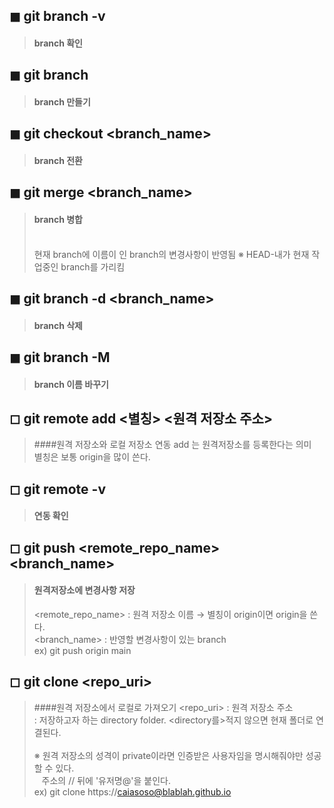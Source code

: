 ## ◼ git branch -v   
> #### branch 확인


## ◼ git branch <name>
> #### branch 만들기


## ◼ git checkout <branch_name>
> #### branch 전환


## ◼ git merge <branch_name>
> #### branch 병합  
> <br>  
> 현재 branch에 이름이 <branch_name>인 branch의 변경사항이 반영됨  
> ※ HEAD-내가 현재 작업중인 branch를 가리킴  


## ◼ git branch -d <branch_name>
> #### branch 삭제


## ◼ git branch -M <edited name>
> #### branch 이름 바꾸기


## ◻ git remote add <별칭> <원격 저장소 주소>
> ####원격 저장소와 로컬 저장소 연동
> add 는 원격저장소를 등록한다는 의미  
>별칭은 보통 origin을 많이 쓴다.  


## ◻ git remote -v
> #### 연동 확인


## ◻ git push <remote_repo_name> <branch_name>
> #### 원격저장소에 변경사항 저장
> <remote_repo_name> : 원격 저장소 이름 → 별칭이 origin이면 origin을 쓴다.    
> <branch_name> : 반영할 변경사항이 있는 branch   
>ex) git push origin main  


## ◻ git clone <repo_uri> <directory>
> ####원격 저장소에서 로컬로 가져오기
> <repo_uri> : 원격 저장소 주소  
> <directory> : 저장하고자 하는 directory folder. <directory를>적지 않으면 현재 폴더로 연결된다.  
> <br>
> ※ 원격 저장소의 성격이 private이라면 인증받은 사용자임을 명시해줘야만 성공할 수 있다.   
> &nbsp;&nbsp; 주소의 // 뒤에 '유저명@'을 붙인다.  
> ex) git clone https://caiasoso@blablah.github.io 
